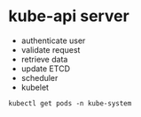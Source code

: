 # kube-api server


- authenticate user
- validate request
- retrieve data
- update ETCD
- scheduler
- kubelet


```
kubectl get pods -n kube-system
```
